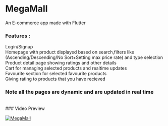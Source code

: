 # MegaMall
An E-commerce app made with Flutter
 <br>
### Features : <br>
Login/Signup<br>
Homepage with product displayed based on search,filters like (Ascending/Descending/No Sort+Setting max price rate) and type selection<br>
Product detail page showing ratings and other details<br>
Cart for managing selected products and realtime updates<br>
Favourite section for selected favourite products<br>
Giving rating to products that you have recieved<br>
### Note all the pages are dynamic and are updated in real time 
<br>
### Video Preview

[![MegaMall](https://img.youtube.com/vi/NHT5RPHB0A8/0.jpg)](https://www.youtube.com/watch?v=NHT5RPHB0A8)

